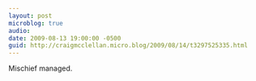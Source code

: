 ```yaml
---
layout: post
microblog: true
audio: 
date: 2009-08-13 19:00:00 -0500
guid: http://craigmcclellan.micro.blog/2009/08/14/t3297525335.html
---
```

Mischief managed.
